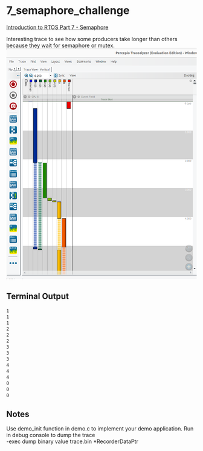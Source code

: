 # 7_semaphore_challenge

[Introduction to RTOS Part 7 - Semaphore](https://www.youtube.com/watch?v=5JcMtbA9QEE&list=PLEBQazB0HUyQ4hAPU1cJED6t3DU0h34bz&index=7)

Interesting trace to see how some producers take longer than others because they wait for semaphore or mutex.
![Trace](./doc/trace.png "Trace")

## Terminal Output
```
1
1
1
2
2
2
3
3
3
4
4
4
0
0
0
```
## Notes
Use demo_init function in demo.c to implement your demo application.
Run in debug console to dump the trace  
-exec dump binary value trace.bin *RecorderDataPtr